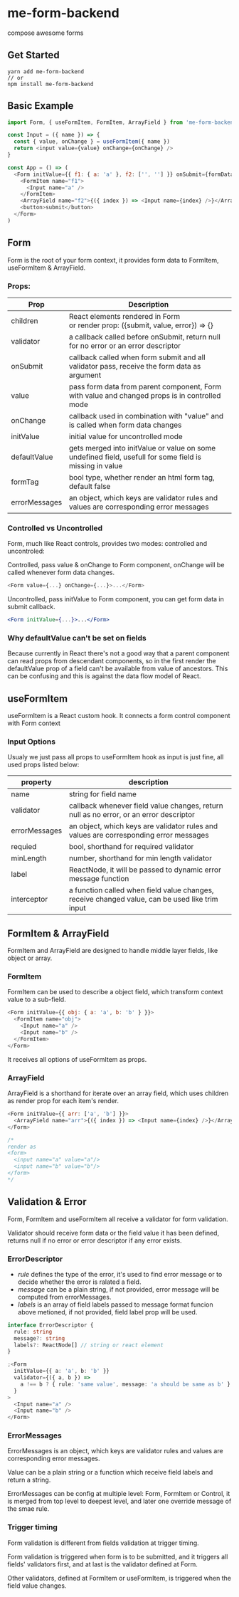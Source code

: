 # me-form-backend

compose awesome forms

## Get Started

```
yarn add me-form-backend
// or
npm install me-form-backend
```

## Basic Example

```javascript
import Form, { useFormItem, FormItem, ArrayField } from 'me-form-backend'

const Input = ({ name }) => {
  const { value, onChange } = useFormItem({ name })
  return <input value={value} onChange={onChange} />
}

const App = () => (
  <Form initValue={{ f1: { a: 'a' }, f2: ['', ''] }} onSubmit={formData => {}}>
    <FormItem name="f1">
      <Input name="a" />
    </FormItem>
    <ArrayField name="f2">{({ index }) => <Input name={index} />}</ArrayField>
    <button>submit</button>
  </Form>
)
```

## Form

Form is the root of your form context, it provides form data to FormItem, useFormItem & ArrayField.

### Props:

| Prop          | Description                                                                                             |
| ------------- | ------------------------------------------------------------------------------------------------------- |
| children      | React elements rendered in Form<br/> or render prop: ({submit, value, error}) => {}                     |
| validator     | a callback called before onSubmit, return null for no error or an error descriptor                      |
| onSubmit      | callback called when form submit and all validator pass, receive the form data as argument              |
| value         | pass form data from parent component, Form with value and changed props is in controlled mode           |
| onChange      | callback used in combination with "value" and is called when form data changes                          |
| initValue     | initial value for uncontrolled mode                                                                     |
| defaultValue  | gets merged into initValue or value on some undefined field, usefull for some field is missing in value |
| formTag       | bool type, whether render an html form tag, default false                                               |
| errorMessages | an object, which keys are validator rules and values are corresponding error messages                   |

### Controlled vs Uncontrolled

Form, much like React controls, provides two modes: controlled and uncontroled:

Controlled, pass value & onChange to Form component, onChange will be called whenever form data changes.

```javascript
<Form value={...} onChange={...}>...</Form>
```

Uncontrolled, pass initValue to Form component, you can get form data in submit callback.

```jsx
<Form initValue={...}>...</Form>
```

### Why defaultValue can't be set on fields

Because currently in React there's not a good way that a parent component can read props from descendant components, so in the first render the defaultValue prop of a field can't be available from value of ancestors. This can be confusing and this is against the data flow model of React.

## useFormItem

useFormItem is a React custom hook. It connects a form control component with Form context

### Input Options

Usualy we just pass all props to useFormItem hook as input is just fine, all used props listed below:

| property      | description                                                                                    |
| ------------- | ---------------------------------------------------------------------------------------------- |
| name          | string for field name                                                                          |
| validator     | callback whenever field value changes, return null as no error, or an error descriptor         |
| errorMessages | an object, which keys are validator rules and values are corresponding error messages          |
| requied       | bool, shorthand for required validator                                                         |
| minLength     | number, shorthand for min length validator                                                     |
| label         | ReactNode, it will be passed to dynamic error message function                                 |
| interceptor   | a function called when field value changes, receive changed value, can be used like trim input |

## FormItem & ArrayField

FormItem and ArrayField are designed to handle middle layer fields, like object or array.

### FormItem

FormItem can be used to describe a object field, which transform context value to a sub-field.

```javascript
<Form initValue={{ obj: { a: 'a', b: 'b' } }}>
  <FormItem name="obj">
    <Input name="a" />
    <Input name="b" />
  </FormItem>
</Form>
```

It receives all options of useFormItem as props.

### ArrayField

ArrayField is a shorthand for iterate over an array field, which uses children as render prop for each item's render.

```javascript
<Form initValue={{ arr: ['a', 'b'] }}>
  <ArrayField name="arr">{({ index }) => <Input name={index} />}</ArrayField>
</Form>

/*
render as
<form>
  <input name="a" value="a"/>
  <input name="b" value="b"/>
</form>
*/
```

## Validation & Error

Form, FormItem and useFormItem all receive a validator for form validation.

Validator should receive form data or the field value it has been defined, returns null if no error or error descriptor if any error exists.

### ErrorDescriptor

- _rule_ defines the type of the error, it's used to find error message or to decide whether the error is ralated a field.
- _message_ can be a plain string, if not provided, error message will be computed from errorMessages.
- _labels_ is an array of field labels passed to message format funcion above metioned, if not provided, field label prop will be used.

```typescript
interface ErrorDescriptor {
  rule: string
  message?: string
  labels?: ReactNode[] // string or react element
}

;<Form
  initValue={{ a: 'a', b: 'b' }}
  validator={({ a, b }) =>
    a !== b ? { rule: 'same value', message: 'a should be same as b' } : null
  }
>
  <Input name="a" />
  <Input name="b" />
</Form>
```

### ErrorMessages

ErrorMessages is an object, which keys are validator rules and values are corresponding error messages.

Value can be a plain string or a function which receive field labels and return a string.

ErrorMessages can be config at multiple level: Form, FormItem or Control, it is merged from top level to deepest level, and later one override message of the smae rule.

### Trigger timing

Form validation is different from fields validation at trigger timing.

Form validation is triggered when form is to be submitted, and it triggers all fields' validators first, and at last is the validator defined at Form.

Other validators, defined at FormItem or useFormItem, is triggered when the field value changes.
